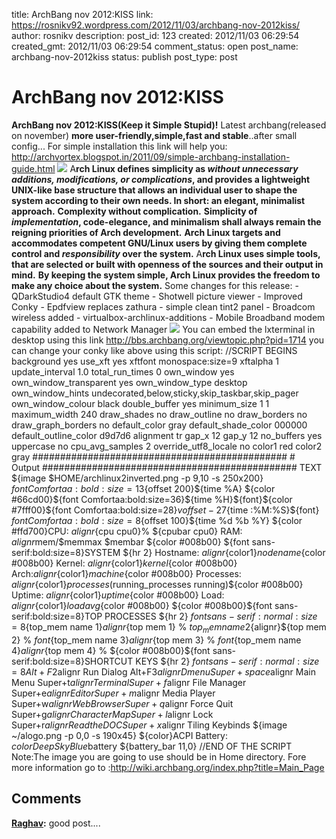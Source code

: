 title: ArchBang nov 2012:KISS
link: https://rosnikv92.wordpress.com/2012/11/03/archbang-nov-2012kiss/
author: rosnikv
description: 
post_id: 123
created: 2012/11/03 06:29:54
created_gmt: 2012/11/03 06:29:54
comment_status: open
post_name: archbang-nov-2012kiss
status: publish
post_type: post

# ArchBang nov 2012:KISS

**ArchBang nov 2012:KISS(Keep it Simple Stupid)!** Latest archbang(released on november) **more user-friendly,simple,fast and stable**..after small config... For simple installation this link will help you: <http://archvortex.blogspot.in/2011/09/simple-archbang-installation-guide.html> ![](http://rosnikv92.files.wordpress.com/2012/11/2012-11-03-1351901710_1366x768_scrot.png?w=300) A**rch Linux defines simplicity as _without unnecessary additions, modifications, or complications_, and provides a lightweight UNIX-like base structure that allows an individual user to shape the system according to their own needs. In short: an elegant, minimalist approach.** **Complexity without complication.** **Simplicity of _implementation_, code-elegance, and minimalism shall always remain the reigning priorities of Arch development.** **Arch Linux targets and accommodates competent GNU/Linux users by giving them complete control and _responsibility_ over the system.** A**rch Linux uses simple tools, that are selected or built with openness of the sources and their output in mind.** **By keeping the system simple, Arch Linux provides the freedom to make any choice about the system.** Some changes for this release: \- QDarkStudio4 default GTK theme \- Shotwell picture viewer \- Improved Conky \- Epdfview replaces zathura \- simple clean tint2 panel \- Broadcom wireless added \- virtualbox-archlinux-additions \- Mobile Broadband modem capability added to Network Manager ![](http://rosnikv92.files.wordpress.com/2012/11/2012-11-04-1352012943_1366x768_scrot.png?w=300) You can embed the lxterminal in desktop using this link <http://bbs.archbang.org/viewtopic.php?pid=1714> you can change your conky like above using this script: //SCRIPT BEGINS background yes use_xft yes xftfont monospace:size=9 xftalpha 1 update_interval 1.0 total_run_times 0 own_window yes own_window_transparent yes own_window_type desktop own_window_hints undecorated,below,sticky,skip_taskbar,skip_pager own_window_colour black double_buffer yes minimum_size 1 1 maximum_width 240 draw_shades no draw_outline no draw_borders no draw_graph_borders no default_color gray default_shade_color 000000 default_outline_color d9d7d6 alignment tr gap_x 12 gap_y 12 no_buffers yes uppercase no cpu_avg_samples 2 override_utf8_locale no color1 red color2 gray ############################################## #  Output ############################################## TEXT ${image $HOME/archlinux2inverted.png -p 9,10 -s 250x200} ${font Comfortaa:bold:size=13}${offset 200}${time %A} ${color #66cd00}${font Comfortaa:bold:size=36}${time %H}${font}${color #7fff00}${font Comfortaa:bold:size=28}${voffset -27}${time :%M:%S}${font} ${font Comfortaa:bold:size=8}${offset 100}${time %d %b %Y} ${color #ffd700}CPU: $alignr${cpu cpu0}% ${cpubar cpu0} RAM: $alignr$mem/$memmax $membar ${color #008b00} ${font sans-serif:bold:size=8}SYSTEM ${hr 2} Hostname: $alignr${color1}$nodename${color #008b00} Kernel: $alignr${color1}$kernel${color #008b00} Arch:${alignr}${color1}$machine${color #008b00} Processes: ${alignr}${color1}$processes ($running_processes running)${color #008b00} Uptime: ${alignr}${color1}$uptime${color #008b00} Load: ${alignr}${color1}$loadavg${color #008b00} ${color #008b00}${font sans-serif:bold:size=8}TOP PROCESSES ${hr 2} ${font sans-serif:normal:size=8}${top_mem name 1}${alignr}${top mem 1} % ${top_mem name 2}${alignr}${top mem 2} % $font${top_mem name 3}${alignr}${top mem 3} % $font${top_mem name 4}${alignr}${top mem 4} % ${color #008b00}${font sans-serif:bold:size=8}SHORTCUT KEYS ${hr 2} ${font sans-serif:normal:size=8}Alt+F2$alignr Run Dialog Alt+F3$alignr Dmenu Super+space$alignr Main Menu Super+t$alignr Terminal Super+f$alignr File Manager Super+e$alignr Editor Super+m$alignr Media Player Super+w$alignr Web Browser Super+q$alignr Force Quit Super+g$alignr Character Map Super+l$alignr Lock Super+r$alignr Read the DOC Super+x$alignr Tiling Keybinds ${image ~/alogo.png -p 0,0 -s 190x45} ${color}ACPI Battery: ${color DeepSkyBlue}$battery ${battery_bar 11,0} //END OF THE SCRIPT Note:The image you are going to use should be in Home directory. Fore more information go to :<http://wiki.archbang.org/index.php?title=Main_Page>

## Comments

**[Raghav](#25 "2012-12-03 07:26:00"):** good post....

